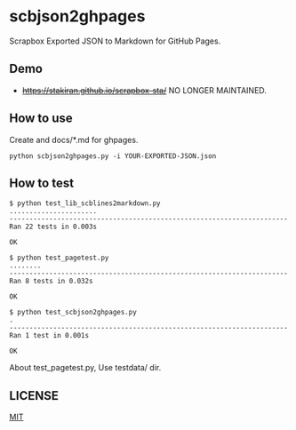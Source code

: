 # scbjson2ghpages
Scrapbox Exported JSON to Markdown for GitHub Pages.

## Demo
- ~~https://stakiran.github.io/scrapbox-sta/~~ NO LONGER MAINTAINED.

## How to use
Create and docs/*.md for ghpages.

```terminal
python scbjson2ghpages.py -i YOUR-EXPORTED-JSON.json
```

## How to test

```terminal
$ python test_lib_scblines2markdown.py
......................
----------------------------------------------------------------------
Ran 22 tests in 0.003s

OK

$ python test_pagetest.py
........
----------------------------------------------------------------------
Ran 8 tests in 0.032s

OK

$ python test_scbjson2ghpages.py
.
----------------------------------------------------------------------
Ran 1 test in 0.001s

OK
```

About test_pagetest.py, Use testdata/ dir.

## LICENSE
[MIT](LICENSE)
